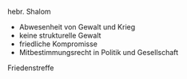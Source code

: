 hebr. Shalom
+ Abwesenheit von Gewalt und Krieg
+ keine strukturelle Gewalt
+ friedliche Kompromisse
+ Mitbestimmungsrecht in Politik und Gesellschaft

Friedenstreffe